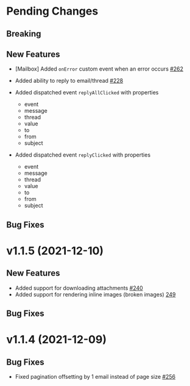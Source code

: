 # Pending Changes

## Breaking

## New Features

- [Mailbox] Added `onError` custom event when an error occurs [#262](https://github.com/nylas/components/pull/262)

- Added ability to reply to email/thread [#228](https://github.com/nylas/components/issues/228)
- Added dispatched event `replyAllClicked` with properties
  - event
  - message
  - thread
  - value
  - to
  - from
  - subject
- Added dispatched event `replyClicked` with properties
  - event
  - message
  - thread
  - value
  - to
  - from
  - subject

## Bug Fixes

# v1.1.5 (2021-12-10)

## New Features

- Added support for downloading attachments [#240](https://github.com/nylas/components/issues/240)
- Added support for rendering inline images (broken images) [249](https://github.com/nylas/components/pull/249)

## Bug Fixes

# v1.1.4 (2021-12-09)

## Bug Fixes

- Fixed pagination offsetting by 1 email instead of page size [#256](https://github.com/nylas/components/pull/256)
